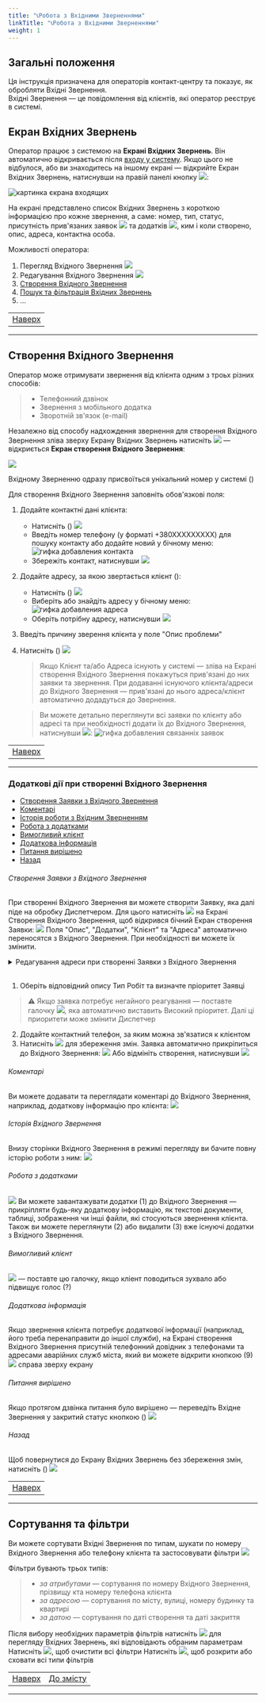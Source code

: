 ```yaml
---
title: "📞Робота з Вхідними Зверненнями"
linkTitle: "📞Робота з Вхідними Зверненнями"
weight: 1
---
```


## Загальні положення

Ця інструкція призначена для операторів контакт-центру та показує, як обробляти Вхідні Звернення.  
Вхідні Звернення &mdash; це повідомлення від клієнтів, які оператор реєструє в системі.

## Екран Вхідних Звернень
Оператор працює з системою на **Екрані Вхідних Звернень**. 
Він автоматично відкривається після [входу у систему](../../login_logout). Якщо цього не відбулося, або ви знаходитесь на іншому екрані &mdash; відкрийте Екран Вхідних Звернень, натиснувши на правій панелі кнопку ![](https://i.imgur.com/3E9wfa6.png):  

![картинка єкрана входящих](https://i.imgur.com/i5Kcr26.png)  

На екрані представлено список Вхідних Звернень з короткою інформацією про кожне звернення, а саме: номер, тип, статус, присутність прив'язаних заявок ![](https://i.imgur.com/ChuJcPb.png) та додатків ![](https://i.imgur.com/inQhxVq.png), ким і коли створено, опис, адреса, контактна особа.

Можливості оператора:
1. Перегляд Вхідного Звернення ![](https://i.imgur.com/OfD5NPV.png) 
2. Редагування Вхідного Звернення ![](https://i.imgur.com/Al7hsYl.png)
3. [Створення Вхідного Звернення](#створення-вхідного-звернення)
4. [Пошук та фільтрація Вхідних Звернень](#сортування-та-фільтри)
5. ...

|                                                |
|------------------------------------------------|
| [Наверх](#загальні-положення) |
___

## Створення Вхідного Звернення

Оператор може отримувати звернення від клієнта одним з троьх різних способів:
 >
 >* Телефонний дзвінок
 >* Звернення з мобільного додатка
 >* Зворотній зв'язок (e-mail)

 Незалежно від способу надхождення звернення для створення Вхідного Звернення зліва зверху Екрану Вхідних Звернень натисніть ![](https://i.imgur.com/ILuuEet.png) &mdash;  відкриється **Екран створення Вхідного Звернення**:

![](https://i.imgur.com/kFqhjMr.png)

Вхідному Зверненню одразу присвоїться унікальний номер у системі ()

Для створення Вхідного Звернення заповніть обов'язкові поля:  
1. Додайте контактні дані клієнта:
    * Натисніть () ![](https://i.imgur.com/1pGJqsW.png)
    * Введіть номер телефону (у форматі +380ХХХХХХХХХ) для пошуку контакту або додайте новий у бічному меню: ![гифка добавления контакта]()
    * Збережіть контакт, натиснувши ![](https://i.imgur.com/3yO3WEr.png)  


2. Додайте адресу, за якою звертається клієнт ():
    * Натисніть () ![](https://i.imgur.com/wSKMBbK.png)
    * Виберіть або знайдіть адресу у бічному меню: ![гифка добавления адреса]()
    * Оберіть потрібну адресу, натиснувши ![]([checkbox.png](https://i.imgur.com/3yO3WEr.png))


3. Введіть причину зверення клієнта у поле "Опис проблеми"
4. Натисніть () ![](https://i.imgur.com/a7tx3L9.png)


    >Якщо Клієнт та/або Адреса існують у системі &mdash; зліва на Екрані створення Вхідного Звернення покажуться прив'язані до них заявки та звернення.
    При додаванні існуючого клієнта/адреси до Вхідного Звернення &mdash; прив'язані до нього адреса/клієнт автоматично додадуться до Звернення.

    >Ви можете детально переглянути всі заявки по клієнту або адресі та при необхідності додати їх до Вхідного Звернення, натиснувши ![](https://i.imgur.com/6pkwQSs.png):
    ![гифка добавления связанніх заявок]()

|                                                |
|------------------------------------------------|
| [Наверх](#загальні-положення) |
___

### Додаткові дії при створенні Вхідного Звернення

- [Створення Заявки з Вхідного Звернення](#створення-заявки-з-вхідного-звернення)
- [Коментарі](#коментарі)
- [Історія роботи з Вхідним Зверненням](#історія-вхідного-звернення)
- [Робота з додатками](#робота-з-додатками)
- [Вимогливий клієнт](#вимогливий-клієнт)
- [Додаткова інформація](#додаткова-інформація)
- [Питання вирішено](#питання-вирішено)
- [Назад](#назад)

###### Створення Заявки з Вхідного Звернення
При створенні Вхідного Звернення ви можете створити Заявку, яка далі піде на обробку Диспетчером. Для цього натисніть ![](https://i.imgur.com/KoTESKQ.png) на Екрані Створення Вхідного Звернення, щоб відкрився бічний Екран створення Заявки:
![](https://i.imgur.com/SgPCuTf.png)
Поля "Опис", "Додатки", "Клієнт" та "Адреса" автоматично переносятся з Вхідного Звернення. При необхідності ви можете їх змінити. 

<details>
<summary>Редагування адреси при створенні Заявки з Вхідного Звернення</summary>

Для змінення адреси в режимі створення Вхідного Звернення натисніть "Обрати іншу адресу":
![](https://i.imgur.com/iXoKg1Y.png)
Виберіть адресу зі списку або за допомогою пошуку. 
Якщо адреси клієнта не існує &mdash; додайте ії, натиснувши ![](https://i.imgur.com/KpSyPjm.png):
![](https://i.imgur.com/Fr9igdg.png)
>Якщо по даній адресі немає активного договору &mdash; ви побачите відповідне повідомлення. Заявка автоматично стане платною, і поставиться відповідна галочка:
![](https://i.imgur.com/aUwNjrA.png)
⚠️ Обов'язково сповістіть клієнта про те, що його заявка стала платною
</details>

</br>
  
1. Оберіть відповідний опису Тип Робіт та визначте пріоритет Заявці
>⚠️ Якщо заявка потребує негайного реагування &mdash; поставте галочку ![](https://i.imgur.com/e0OdAH1.png), яка автоматично виставить Високий пріоритет.
Далі ці приоритети може змінити Диспетчер
2. Додайте контактний телефон, за яким можна зв'язатися к клієнтом
3. Натисніть ![](https://i.imgur.com/mrlYlk9.png) для збереження змін. Заявка автоматично прикріпиться до Вхідного Звернення:
![](https://i.imgur.com/ubVorak.png)
Або відмініть створення, натиснувши ![](https://i.imgur.com/VYrcYMb.png)

###### Коментарі
Ви можете додавати та переглядати коментарі до Вхідного Звернення, наприклад, додаткову інформацію про клієнта:
![](https://i.imgur.com/vTbg5xe.png)

###### Історія Вхідного Звернення
Внизу сторінки Вхідного Звернення в режимі перегляду ви бачите повну історію роботи з ним:
![](https://i.imgur.com/V7FYoaw.png)

###### Робота з додатками  
![](https://i.imgur.com/AKGfen5.png)
Ви можете завантажувати додатки (1) до Вхідного Звернення &mdash;  прикріпляти будь-яку додаткову інформацію, як текстові документи, таблиці, зображення чи інші файли, які стосуються звернення клієнта.
Також ви можете переглянути (2) або видалити (3) вже існуючі додатки з Вхідного Звернення.

###### Вимогливий клієнт
![](https://i.imgur.com/PCwTFKe.png) &mdash; поставте цю галочку, якщо кліент поводиться зухвало або підвищує голос (?)

###### Додаткова інформація
 Якщо звернення клієнта потребує додаткової інформації (наприклад, його треба перенаправити до іншої служби), на Екрані створення Вхідного Звернення присутній телефонний довідник з телефонами та адресами аварійних служб міста, який ви можете відкрити кнопкою (9) ![](https://i.imgur.com/EmzUYie.png) справа зверху екрану

###### Питання вирішено
 Якщо протягом дзвінка питання було вирішено &mdash; переведіть Вхідне Звернення у закритий статус кнопкою () ![](https://i.imgur.com/9Dl7CFB.png)
   
###### Назад
Щоб повернутися до Екрану Вхідних Звернень без збереження змін, натисніть () ![](https://i.imgur.com/Wp1lWXX.png)

|                                                |
|------------------------------------------------|
| [Наверх](#загальні-положення) |
___

## Сортування та фільтри 
Ви можете сортувати Вхідні Звернення по типам, шукати по номеру Вхідного Звернення або телефону клієнта та застосовувати фільтри ![](https://i.imgur.com/5hf3ZQo.png)

Фільтри бувають трьох типів:
>
>* *за атрибутами* &mdash; сортування по номеру Вхідного Звернення, прізвищу кта номеру телефона клієнта
>* *за адресою* &mdash; сортування по місту, вулиці, номеру будинку та квартирі
>* *за датою* &mdash; сортування по даті створення та даті закриття

Після вибору необхідних параметрів фільтрів натисніть ![](https://i.imgur.com/AOtIYCe.png) для перегляду Вхідних Звернень, які відповідають обраним параметрам
Натисніть ![](https://i.imgur.com/1Ej0xNy.png), щоб очистити всі фільтри
Натисніть ![](https://i.imgur.com/hEaUjfA.png), щоб розкрити або сховати всі типи фільтрів

|                                                | |
|------------------------------------------------|-|
| [Наверх](#загальні-положення) | [До змісту](/docs/toc/) |
___
